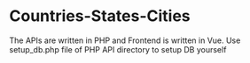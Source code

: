 # Countries-States-Cities
The APIs are written in PHP and Frontend is written in Vue. Use setup_db.php file of PHP API directory to setup DB yourself
